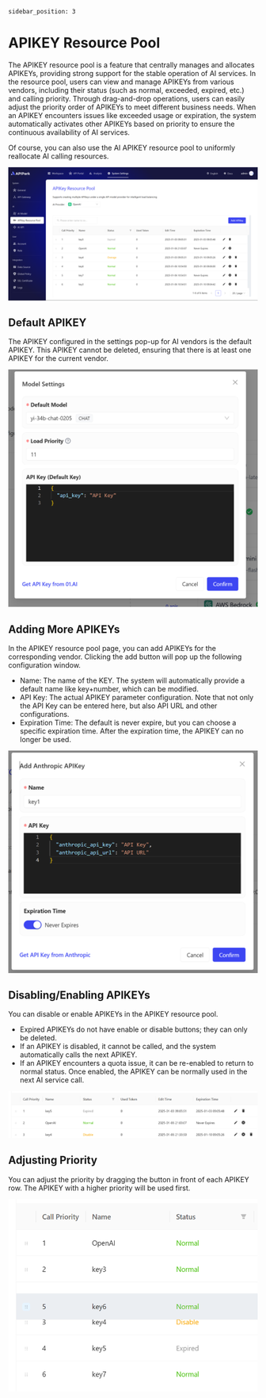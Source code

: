 ```
sidebar_position: 3
```

# APIKEY Resource Pool

The APIKEY resource pool is a feature that centrally manages and allocates APIKEYs, providing strong support for the stable operation of AI services. In the resource pool, users can view and manage APIKEYs from various vendors, including their status (such as normal, exceeded, expired, etc.) and calling priority. Through drag-and-drop operations, users can easily adjust the priority order of APIKEYs to meet different business needs. When an APIKEY encounters issues like exceeded usage or expiration, the system automatically activates other APIKEYs based on priority to ensure the continuous availability of AI services.

Of course, you can also use the AI APIKEY resource pool to uniformly reallocate AI calling resources.

![](images/2025-01-08/87ff22e5f1d5fcbbf03fe34f838533dce459324b7bea1585f209623c04a1a197.png)  


## Default APIKEY

The APIKEY configured in the settings pop-up for AI vendors is the default APIKEY. This APIKEY cannot be deleted, ensuring that there is at least one APIKEY for the current vendor.

![](images/2025-01-08/f35fce59f1252b02242ce7089c98ab2534f27cfe3808e65d3800fd1ac3b4df08.png)  


## Adding More APIKEYs

In the APIKEY resource pool page, you can add APIKEYs for the corresponding vendor. Clicking the add button will pop up the following configuration window.

- Name: The name of the KEY. The system will automatically provide a default name like key+number, which can be modified.
- API Key: The actual APIKEY parameter configuration. Note that not only the API Key can be entered here, but also API URL and other configurations.
- Expiration Time: The default is never expire, but you can choose a specific expiration time. After the expiration time, the APIKEY can no longer be used.

![](images/2025-01-08/4727fa181337bac7ec366a5f24161661eaed2531fb4e88aebd2d3eb3de219446.png)  


## Disabling/Enabling APIKEYs

You can disable or enable APIKEYs in the APIKEY resource pool.

- Expired APIKEYs do not have enable or disable buttons; they can only be deleted.
- If an APIKEY is disabled, it cannot be called, and the system automatically calls the next APIKEY.
- If an APIKEY encounters a quota issue, it can be re-enabled to return to normal status. Once enabled, the APIKEY can be normally used in the next AI service call.

![](images/2025-01-08/f36eb1a0fba1cc570aef06ae86a974196d3a27d54a0f0555171af70687eb9b46.png)  

## Adjusting Priority

You can adjust the priority by dragging the button in front of each APIKEY row. The APIKEY with a higher priority will be used first.

![](images/2025-01-08/6a9f2a3fbda443ab9c54494bfe6a6c256fd03fcf78932fdcff4256e57ebd2b12.png)  
